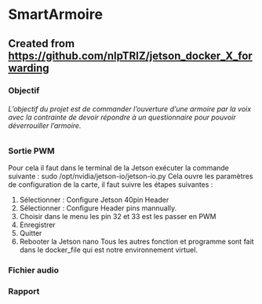 # SmartArmoire
## Created from https://github.com/nlpTRIZ/jetson_docker_X_forwarding
### Objectif
###### L’objectif du projet est de commander l’ouverture d’une armoire par la voix avec la contrainte de devoir répondre à un questionnaire pour pouvoir déverrouiller l’armoire.
### Sortie PWM

Pour cela il faut dans le terminal de la Jetson exécuter la commande suivante :
sudo /opt/nvidia/jetson-io/jetson-io.py
Cela ouvre les paramètres de configuration de la carte, il faut suivre les étapes suivantes : 
1.	Sélectionner : Configure Jetson 40pin Header 
2.	Sélectionner : Configure Header pins mannually. 
3.	Choisir dans le menu les pin 32 et 33 est les passer en PWM
4.	Enregistrer
5.	Quitter
6.	Rebooter la Jetson nano
Tous les autres fonction et programme sont fait dans le docker_file qui est notre environnement virtuel.

### Fichier audio
### Rapport
